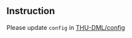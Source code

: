 ## Instruction

Please update `config` in [THU-DML/config](https://github.com/zbr17/THU-DML/tree/master/src/thudml/config)